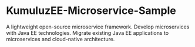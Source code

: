 # KumuluzEE-Microservice-Sample
A lightweight open-source microservice framework. Develop microservices with Java EE technologies. Migrate existing Java EE applications to microservices and cloud-native architecture.
